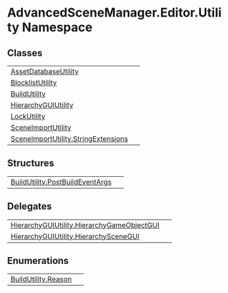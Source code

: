 # AdvancedSceneManager.Editor.Utility Namespace






## Classes
<table>
<tr>
<td><a href="T_AdvancedSceneManager_Editor_Utility_AssetDatabaseUtility.md">AssetDatabaseUtility</a></td>
<td> </td></tr>
<tr>
<td><a href="T_AdvancedSceneManager_Editor_Utility_BlocklistUtility.md">BlocklistUtility</a></td>
<td> </td></tr>
<tr>
<td><a href="T_AdvancedSceneManager_Editor_Utility_BuildUtility.md">BuildUtility</a></td>
<td> </td></tr>
<tr>
<td><a href="T_AdvancedSceneManager_Editor_Utility_HierarchyGUIUtility.md">HierarchyGUIUtility</a></td>
<td> </td></tr>
<tr>
<td><a href="T_AdvancedSceneManager_Editor_Utility_LockUtility.md">LockUtility</a></td>
<td> </td></tr>
<tr>
<td><a href="T_AdvancedSceneManager_Editor_Utility_SceneImportUtility.md">SceneImportUtility</a></td>
<td> </td></tr>
<tr>
<td><a href="T_AdvancedSceneManager_Editor_Utility_SceneImportUtility_StringExtensions.md">SceneImportUtility.StringExtensions</a></td>
<td> </td></tr>
</table>

## Structures
<table>
<tr>
<td><a href="T_AdvancedSceneManager_Editor_Utility_BuildUtility_PostBuildEventArgs.md">BuildUtility.PostBuildEventArgs</a></td>
<td> </td></tr>
</table>

## Delegates
<table>
<tr>
<td><a href="T_AdvancedSceneManager_Editor_Utility_HierarchyGUIUtility_HierarchyGameObjectGUI.md">HierarchyGUIUtility.HierarchyGameObjectGUI</a></td>
<td> </td></tr>
<tr>
<td><a href="T_AdvancedSceneManager_Editor_Utility_HierarchyGUIUtility_HierarchySceneGUI.md">HierarchyGUIUtility.HierarchySceneGUI</a></td>
<td> </td></tr>
</table>

## Enumerations
<table>
<tr>
<td><a href="T_AdvancedSceneManager_Editor_Utility_BuildUtility_Reason.md">BuildUtility.Reason</a></td>
<td> </td></tr>
</table>